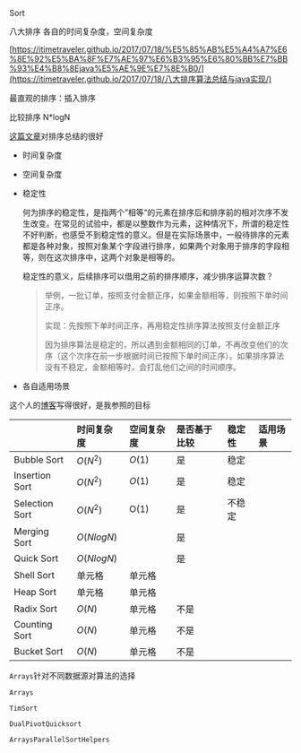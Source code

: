 Sort

八大排序 各自的时间复杂度，空间复杂度

[https://itimetraveler.github.io/2017/07/18/%E5%85%AB%E5%A4%A7%E6%8E%92%E5%BA%8F%E7%AE%97%E6%B3%95%E6%80%BB%E7%BB%93%E4%B8%8Ejava%E5%AE%9E%E7%8E%B0/](https://itimetraveler.github.io/2017/07/18/八大排序算法总结与java实现/)

最直观的排序：插入排序



比较排序 N*logN



[这篇文章](https://blog.csdn.net/wuzhiwei549/article/details/80654836)对排序总结的很好

* 时间复杂度

* 空间复杂度

* 稳定性

  何为排序的稳定性，是指两个”相等“的元素在排序后和排序前的相对次序不发生改变。在常见的试验中，都是以整数作为元素，这种情况下，所谓的稳定性不好判断，也感受不到稳定性的意义。但是在实际场景中，一般待排序的元素都是各种对象，按照对象某个字段进行排序，如果两个对象用于排序的字段相等，则在这次排序中，这两个对象是相等的。

  稳定性的意义，后续排序可以借用之前的排序顺序，减少排序运算次数？

  > 举例，一批订单，按照支付金额正序，如果金额相等，则按照下单时间正序。
  >
  > 实现：先按照下单时间正序，再用稳定性排序算法按照支付金额正序
  >
  > 因为排序算法是稳定的，所以遇到金额相同的订单，不再改变他们的次序（这个次序在前一步根据时间已按照下单时间正序）。如果排序算法没有不稳定，金额相等时，会打乱他们之间的时间顺序。

* 各自适用场景

  
  
  
  

这个人的[博客](https://juejin.im/post/5c69fa6cf265da2dc006475c)写得很好，是我参照的目标

|        | 时间复杂度 |空间复杂度 |是否基于比较|稳定性 |适用场景 |
| :------ | :--------- |:--------- |:--------- |:--------- |:--------- |
| Bubble Sort | $O(N^2)$ |$O(1)$     | 是 |稳定||
| Insertion Sort | $O(N^2)$ |$O(1)$     |是     |稳定||
| Selection Sort | $O(N^2)$ |O(1)     |是   | 不稳定 ||
| Merging Sort   | $O(NlogN)$ |     |是    | ||
| Quick Sort     | $O(NlogN)$ |     |是     |||
| Shell Sort | 单元格     |单元格     |     |||
| Heap Sort | 单元格     |单元格     |     |||
| Radix Sort | $O(N)$ |单元格     |不是     |||
| Counting Sort | $O(N)$ |单元格     |不是     |||
| Bucket Sort | $O(N)$ |单元格     |不是     |||







`Arrays`针对不同数据源对算法的选择





`Arrays`

`TimSort`

`DualPivotQuicksort`

`ArraysParallelSortHelpers`

